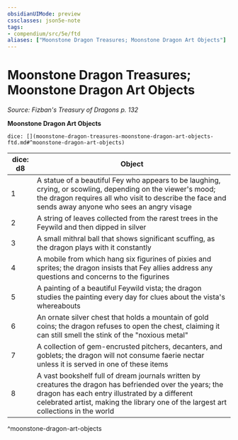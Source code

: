```yaml
---
obsidianUIMode: preview
cssclasses: json5e-note
tags:
- compendium/src/5e/ftd
aliases: ["Moonstone Dragon Treasures; Moonstone Dragon Art Objects"]
---
```

# Moonstone Dragon Treasures; Moonstone Dragon Art Objects
*Source: Fizban's Treasury of Dragons p. 132* 

**Moonstone Dragon Art Objects**

`dice: [](moonstone-dragon-treasures-moonstone-dragon-art-objects-ftd.md#^moonstone-dragon-art-objects)`

| dice: d8 | Object |
|----------|--------|
| 1 | A statue of a beautiful Fey who appears to be laughing, crying, or scowling, depending on the viewer's mood; the dragon requires all who visit to describe the face and sends away anyone who sees an angry visage |
| 2 | A string of leaves collected from the rarest trees in the Feywild and then dipped in silver |
| 3 | A small mithral ball that shows significant scuffing, as the dragon plays with it constantly |
| 4 | A mobile from which hang six figurines of pixies and sprites; the dragon insists that Fey allies address any questions and concerns to the figurines |
| 5 | A painting of a beautiful Feywild vista; the dragon studies the painting every day for clues about the vista's whereabouts |
| 6 | An ornate silver chest that holds a mountain of gold coins; the dragon refuses to open the chest, claiming it can still smell the stink of the "noxious metal" |
| 7 | A collection of gem-encrusted pitchers, decanters, and goblets; the dragon will not consume faerie nectar unless it is served in one of these items |
| 8 | A vast bookshelf full of dream journals written by creatures the dragon has befriended over the years; the dragon has each entry illustrated by a different celebrated artist, making the library one of the largest art collections in the world |
^moonstone-dragon-art-objects